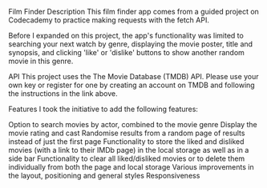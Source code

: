 Film Finder
Description
This film finder app comes from a guided project on Codecademy to practice making requests with the fetch API.

Before I expanded on this project, the app's functionality was limited to searching your next watch by genre, displaying the movie poster, title and synopsis, and clicking 'like' or 'dislike' buttons to show another random movie in this genre.

API
This project uses the The Movie Database (TMDB) API. Please use your own key or register for one by creating an account on TMDB and following the instructions in the link above.

Features
I took the initiative to add the following features:

Option to search movies by actor, combined to the movie genre
Display the movie rating and cast
Randomise results from a random page of results instead of just the first page
Functionality to store the liked and disliked movies (with a link to their IMDb page) in the local storage as well as in a side bar
Functionality to clear all liked/disliked movies or to delete them individually from both the page and local storage
Various improvements in the layout, positioning and general styles
Responsiveness
